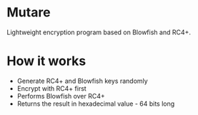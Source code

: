 # Mutare
Lightweight encryption program based on Blowfish and RC4+.

# How it works

- Generate RC4+ and Blowfish keys randomly
- Encrypt with RC4+ first
- Performs Blowfish over RC4+
- Returns the result in hexadecimal value - 64 bits long
